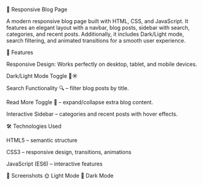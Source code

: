 📖 Responsive Blog Page

A modern responsive blog page built with HTML, CSS, and JavaScript.
It features an elegant layout with a navbar, blog posts, sidebar with search, categories, and recent posts.
Additionally, it includes Dark/Light mode, search filtering, and animated transitions for a smooth user experience.

🚀 Features

Responsive Design: Works perfectly on desktop, tablet, and mobile devices.

Dark/Light Mode Toggle 🌙☀️

Search Functionality 🔍 – filter blog posts by title.

Read More Toggle 📖 – expand/collapse extra blog content.

Interactive Sidebar – categories and recent posts with hover effects.



🛠️ Technologies Used

HTML5 – semantic structure

CSS3 – responsive design, transitions, animations

JavaScript (ES6) – interactive features


📸 Screenshots
🌞 Light Mode
🌙 Dark Mode